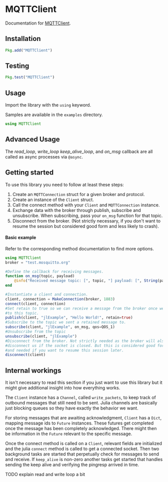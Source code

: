 # MQTTClient

Documentation for [MQTTClient](https://github.com/JuliaMessaging/MQTTClient.jl).


Installation
------------
```julia
Pkg.add("MQTTClient")
```

Testing
-------
```julia
Pkg.test("MQTTClient")
```
Usage
-----
Import the library with the `using` keyword.

Samples are available in the `examples` directory.
```julia
using MQTTClient
```

Advanced Usage
--------------
The _read_loop_, _write_loop_ _keep_alive_loop_, and _on_msg_ callback are all called as async processes via `@async`.

## Getting started
To use this library you need to follow at least these steps:
1. Create an `MQTTConnection` struct for a given broker and protocol.
2. Create an instance of the `Client` struct.
3. Call the connect method with your `Client` and `MQTTConnection` instance.
4. Exchange data with the broker through publish, subscribe and unsubscribe. When subscribing, pass your `on_msg` function for that topic.
5. Disconnect from the broker. (Not strictly necessary, if you don't want to resume the session but considered good form and less likely to crash).

#### Basic example
Refer to the corresponding method documentation to find more options.

```julia
using MQTTClient
broker = "test.mosquitto.org"

#Define the callback for receiving messages.
function on_msg(topic, payload)
    @info("Received message topic: [", topic, "] payload: [", String(payload), "]")
end

#Instantiate a client and connection.
client, connection = MakeConnection(broker, 1883)
connect(client, connection)
#Set retain to true so we can receive a message from the broker once we subscribe
#to this topic.
publish(client, "jlExample", "Hello World!", retain=true)
#Subscribe to the topic we sent a retained message to.
subscribe(client, "jlExample", on_msg, qos=QOS_1)
#Unsubscribe from the topic
unsubscribe(client, "jlExample")
#Disconnect from the broker. Not strictly needed as the broker will also
#disconnect us if the socket is closed. But this is considered good form
#and needed if you want to resume this session later.
disconnect(client)
```


Internal workings
-----------------
It isn't necessary to read this section if you just want to use this library but it might give additional insight into how everything works.

The `Client` instance has a `Channel`, called `write_packets`, to keep track of outbound messages that still need to be sent. Julia channels are basically just blocking queues so they have exactly the behavior we want.

For storing messages that are awaiting acknowledgment, `Client` has a `Dict`, mapping message ids to `Future` instances. These futures get completed once the message has been completely acknowledged. There might then be information in the `Future` relevant to the specific message.

Once the connect method is called on a `Client`, relevant fields are initialized and the julia `connect` method is called to get a connected socket. Then two background tasks are started that perpetually check for messages to send and receive. If `keep_alive` is non-zero another tasks get started that handles sending the keep alive and verifying the pingresp arrived in time.

TODO explain read and write loop a bit